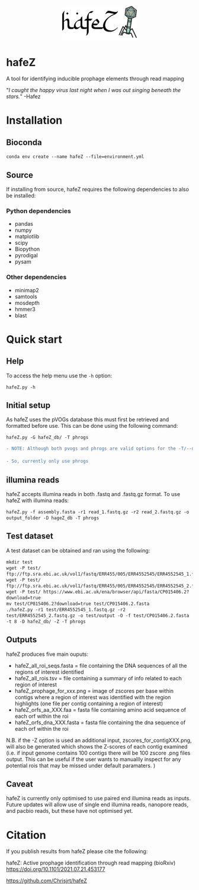 <p align="center">
  <img src="hafeZ_logo.jpg" width="40%">
</p>

# hafeZ
A tool for identifying inducible prophage elements through read mapping

"*I caught the happy virus last night when I was out singing beneath the stars.*"
-Hafez

# Installation

## Bioconda

```
conda env create --name hafeZ --file=environment.yml
```

## Source

If installing from source, hafeZ requires the following dependencies to also be installed:

### Python dependencies

- pandas
- numpy
- matplotlib
- scipy
- Biopython
- pyrodigal
- pysam

### Other dependencies

- minimap2
- samtools
- mosdepth
- hmmer3
- blast

# Quick start

## Help

To access the help menu use the `-h` option:

```
hafeZ.py -h
```


## Initial setup

As hafeZ uses the pVOGs database this must first be retrieved and formatted before use. This can be done using the following command:

```
hafeZ.py -G hafeZ_db/ -T phrogs
```

```diff
- NOTE: Although both pvogs and phrogs are valid options for the -T/--db_type flag DO NOT USE pVOGS as currently the website hosting the database is down and will therefore not download the database.

- So, currently only use phrogs
```

## illumina reads

hafeZ accepts illumina reads in both .fastq and .fastq.gz format. To use hafeZ with illumina reads:

```
hafeZ.py -f assembly.fasta -r1 read_1.fastq.gz -r2 read_2.fastq.gz -o output_folder -D hageZ_db -T phrogs
```

## Test dataset

A test dataset can be obtained and ran using the following:

```
mkdir test
wget -P test/ ftp://ftp.sra.ebi.ac.uk/vol1/fastq/ERR455/005/ERR4552545/ERR4552545_1.fastq.gz
wget -P test/ ftp://ftp.sra.ebi.ac.uk/vol1/fastq/ERR455/005/ERR4552545/ERR4552545_2.fastq.gz
wget -P test/ https://www.ebi.ac.uk/ena/browser/api/fasta/CP015406.2?download=true
mv test/CP015406.2?download=true test/CP015406.2.fasta
./hafeZ.py -r1 test/ERR4552545_1.fastq.gz -r2 test/ERR4552545_2.fastq.gz -o test/output -O -f test/CP015406.2.fasta -t 8 -D hafeZ_db/ -Z -T phrogs
```

## Outputs

hafeZ produces five main ouputs:

- hafeZ_all_roi_seqs.fasta = file containing the DNA sequences of all the regions of interest identified
- hafeZ_all_rois.tsv = file containing a summary of info related to each region of interest
- hafeZ_prophage_for_xxx.png = image of zscores per base within contigs where a region of interest was identified with the region highlights (one file per contig containing a region of interest)
- hafeZ_orfs_aa_XXX.faa = fasta file containing amino acid sequence of each orf within the roi
- hafeZ_orfs_dna_XXX.fasta = fasta file containing the dna sequence of each orf within the roi

N.B. if the -Z option is used an additional input, zscores_for_contigXXX.png, will also be generated which shows the Z-scores of each contig examined (i.e. if input genome contains 100 contigs there will be 100 zscore .png files output. This can be useful if the user wants to manuallly inspect for any potential rois that may be missed under default paramaters. )

## Caveat

hafeZ is currently only optimised to use paired end illumina reads as inputs. Future updates will allow use of single end illumina reads, nanopore reads, and pacbio reads, but these have not optimised yet.

# Citation

If you publish results from hafeZ please cite the following:

hafeZ: Active prophage identification through read mapping (bioRxiv)
https://doi.org/10.1101/2021.07.21.453177

https://github.com/Chrisjrt/hafeZ
